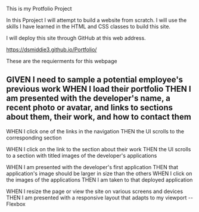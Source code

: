 This is my Protfolio Project

In this Pproject I will attempt to build a website from scratch.  I will use the skills I have learned in the HTML and CSS classes to build this site.

I will deploy this site through GitHub at this web address.

https://dsmiddie3.github.io/Portfolio/











These are the requierments for this webpage

GIVEN I need to sample a potential employee's previous work
WHEN I load their portfolio
THEN I am presented with the developer's name, a recent photo or avatar, and links to sections about them, their work, and how to contact them
--


WHEN I click one of the links in the navigation
THEN the UI scrolls to the corresponding section



WHEN I click on the link to the section about their work
THEN the UI scrolls to a section with titled images of the developer's applications



WHEN I am presented with the developer's first application
THEN that application's image should be larger in size than the others
WHEN I click on the images of the applications
THEN I am taken to that deployed application



WHEN I resize the page or view the site on various screens and devices
THEN I am presented with a responsive layout that adapts to my viewport
--Flexbox

